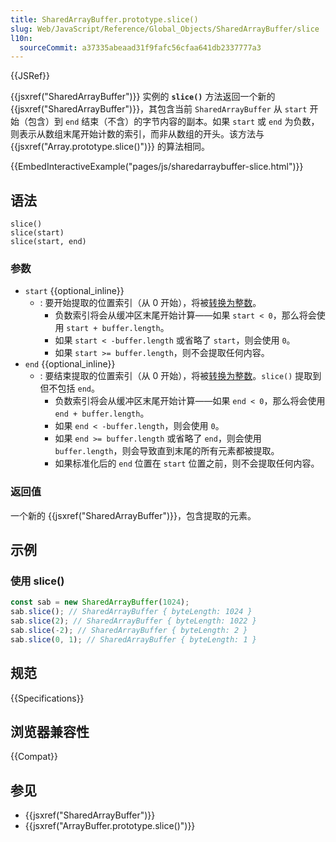 ```yaml
---
title: SharedArrayBuffer.prototype.slice()
slug: Web/JavaScript/Reference/Global_Objects/SharedArrayBuffer/slice
l10n:
  sourceCommit: a37335abeaad31f9fafc56cfaa641db2337777a3
---
```


{{JSRef}}

{{jsxref("SharedArrayBuffer")}} 实例的 **`slice()`** 方法返回一个新的 {{jsxref("SharedArrayBuffer")}}，其包含当前 `SharedArrayBuffer` 从 `start` 开始（包含）到 `end` 结束（不含）的字节内容的副本。如果 `start` 或 `end` 为负数，则表示从数组末尾开始计数的索引，而非从数组的开头。该方法与 {{jsxref("Array.prototype.slice()")}} 的算法相同。

{{EmbedInteractiveExample("pages/js/sharedarraybuffer-slice.html")}}

## 语法

```js-nolint
slice()
slice(start)
slice(start, end)
```

### 参数

- `start` {{optional_inline}}
  - : 要开始提取的位置索引（从 0 开始），将被[转换为整数](/zh-CN/docs/Web/JavaScript/Reference/Global_Objects/Number#整数转换)。
    - 负数索引将会从缓冲区末尾开始计算——如果 `start < 0`，那么将会使用 `start + buffer.length`。
    - 如果 `start < -buffer.length` 或省略了 `start`，则会使用 `0`。
    - 如果 `start >= buffer.length`，则不会提取任何内容。
- `end` {{optional_inline}}
  - : 要结束提取的位置索引（从 0 开始），将被[转换为整数](/zh-CN/docs/Web/JavaScript/Reference/Global_Objects/Number#整数转换)。`slice()` 提取到但不包括 `end`。
    - 负数索引将会从缓冲区末尾开始计算——如果 `end < 0`，那么将会使用 `end + buffer.length`。
    - 如果 `end < -buffer.length`，则会使用 `0`。
    - 如果 `end >= buffer.length` 或省略了 `end`，则会使用 `buffer.length`，则会导致直到末尾的所有元素都被提取。
    - 如果标准化后的 `end` 位置在 `start` 位置之前，则不会提取任何内容。

### 返回值

一个新的 {{jsxref("SharedArrayBuffer")}}，包含提取的元素。

## 示例

### 使用 slice()

```js
const sab = new SharedArrayBuffer(1024);
sab.slice(); // SharedArrayBuffer { byteLength: 1024 }
sab.slice(2); // SharedArrayBuffer { byteLength: 1022 }
sab.slice(-2); // SharedArrayBuffer { byteLength: 2 }
sab.slice(0, 1); // SharedArrayBuffer { byteLength: 1 }
```

## 规范

{{Specifications}}

## 浏览器兼容性

{{Compat}}

## 参见

- {{jsxref("SharedArrayBuffer")}}
- {{jsxref("ArrayBuffer.prototype.slice()")}}
